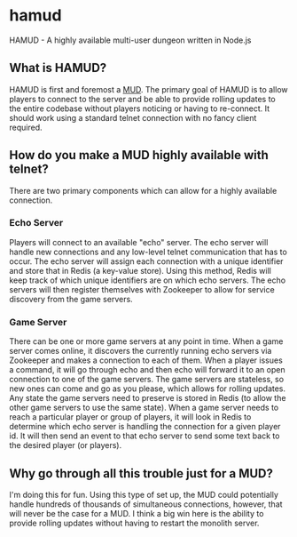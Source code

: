 # hamud
HAMUD - A highly available multi-user dungeon written in Node.js

## What is HAMUD?
HAMUD is first and foremost a [MUD](https://en.wikipedia.org/wiki/MUD). The primary goal of HAMUD is to allow players to connect to the server and be able to provide rolling updates to the entire codebase without players noticing or having to re-connect. It should work using a standard telnet connection with no fancy client required.

## How do you make a MUD highly available with telnet?
There are two primary components which can allow for a highly available connection.

### Echo Server
Players will connect to an available "echo" server. The echo server will handle new connections and any low-level telnet communication that has to occur. The echo server will assign each connection with a unique identifier and store that in Redis (a key-value store). Using this method, Redis will keep track of which unique identifiers are on which echo servers. The echo servers will then register themselves with Zookeeper to allow for service discovery from the game servers.

### Game Server
There can be one or more game servers at any point in time. When a game server comes online, it discovers the currently running echo servers via Zookeeper and makes a connection to each of them. When a player issues a command, it will go through echo and then echo will forward it to an open connection to one of the game servers. The game servers are stateless, so new ones can come and go as you please, which allows for rolling updates. Any state the game servers need to preserve is stored in Redis (to allow the other game servers to use the same state). When a game server needs to reach a particular player or group of players, it will look in Redis to determine which echo server is handling the connection for a given player id. It will then send an event to that echo server to send some text back to the desired player (or players).

## Why go through all this trouble just for a MUD?
I'm doing this for fun. Using this type of set up, the MUD could potentially handle hundreds of thousands of simultaneous connections, however, that will never be the case for a MUD. I think a big win here is the ability to provide rolling updates without having to restart the monolith server.

